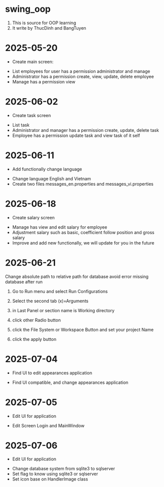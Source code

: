 # swing_oop
1. This is source for OOP learning
2. It write by ThucDinh and BangTuyen

# 2025-05-20
- Create main screen:
<ul>
<li>List employees for user has a permission administrator and manage</li>
<li>Administrator has a permission create, view, update, delete employee</li>
<li>Manage has a permission view</li>
</ul>	

# 2025-06-02
- Create task screen
<ul>
<li>List task</li>
<li>Administrator and manager has a permission create, update, delete task</li>
<li>Employee has a permission update task and view task of it self</li>
</ul>


# 2025-06-11
- Add functionally change language
<ul>
<li>Change language English and Vietnam </li>
<li>Create two files messages_en.properties and messages_vi.properties</li>
</ul>

# 2025-06-18
- Create salary screen
<ul>
<li> Manage has view and edit salary for employee</li>
<li> Adjustment salary such as basic, coefficient follow position and gross salary</li>
<li> Improve and add new functionally, we will update for you in the future</li>
</ul>


# 2025-06-21
Change absolute path to relative path for database avoid error missing database after run

1) Go to Run menu and select Run Configurations

2) Select the second tab (x)=Arguments

3) in Last Panel or section name is Working directory

4) click other Radio button

5) click the File System or Workspace Button and set your project Name

6) click the apply button

# 2025-07-04
- Find UI to edit appearances application
<ul>
<li>Find UI compatible, and change appearances application</li>
</ul>

# 2025-07-05
- Edit UI for application
<ul>
<li>Edit Screen Login and MainWindow</li>
</ul>

# 2025-07-06
- Edit UI for application
<ul>
<li>Change database system from sqlite3 to sqlserver</li>
<li>Set flag to know using sqlite3 or sqlserver</li>
<li>Set icon base on HandlerImage class</li>
</ul>


